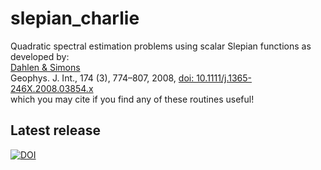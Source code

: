 # slepian_charlie
Quadratic spectral estimation problems using scalar Slepian functions as developed by:<br>
<a href="http://geoweb.princeton.edu/people/simons/Dahlen+2008-GJI.html">Dahlen &amp; Simons</a><br>
Geophys. J. Int., 174 (3), 774–807, 2008, <a href="http://dx.doi.org/10.1111/j.1365-246X.2008.03854.x">doi: 10.1111/j.1365-246X.2008.03854.x</a><br>
which you may cite if you find any of these routines useful! 

## Latest release
[![DOI](https://zenodo.org/badge/6548/csdms-contrib/slepian_charlie.svg)](https://zenodo.org/badge/latestdoi/6548/csdms-contrib/slepian_charlie)
